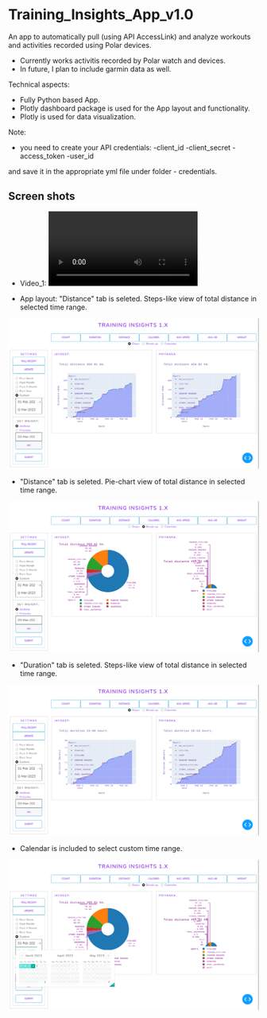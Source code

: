 # Training_Insights_App_v1.0
 An app to automatically pull (using API AccessLink) and analyze workouts and activities recorded using Polar devices.
 * Currently works activitis recorded by Polar watch and devices.
 * In future, I plan to include garmin data as well.
 
 Technical aspects:
 * Fully Python based App.
 * Plotly dashboard package is used for the App layout and functionality.
 * Plotly is used for data visualization.
 
 Note:
 * you need to create your API credentials:
 -client_id
 -client_secret
 -access_token
 -user_id
 
 and save it in the appropriate yml file under folder - credentials.
 
 ## Screen shots
 
 * Video_1:
 ![video_1](https://github.com/jaydeepsb/Training_Insights_App_v1.0/blob/main/screen_shots/App_video_long.webm)
 
 
 
 * App layout: "Distance" tab is seleted. Steps-like view of total distance in selected time range.
 
 ![image_1](https://github.com/jaydeepsb/Training_Insights_App_v1.0/blob/main/screen_shots/image_1.png)
 
 
 * "Distance" tab is seleted. Pie-chart view of total distance in selected time range.
 
 ![image_2](https://github.com/jaydeepsb/Training_Insights_App_v1.0/blob/main/screen_shots/image_2.png)
 

 * "Duration" tab is seleted. Steps-like view of total distance in selected time range.

 ![image_3](https://github.com/jaydeepsb/Training_Insights_App_v1.0/blob/main/screen_shots/image_3.png)
 

 * Calendar is included to select custom time range.

 ![image_4](https://github.com/jaydeepsb/Training_Insights_App_v1.0/blob/main/screen_shots/image_4.png)


